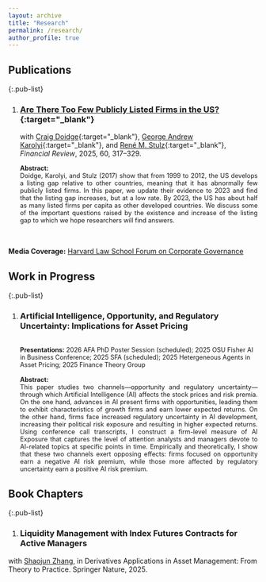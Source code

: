 ```yaml
---
layout: archive
title: "Research"
permalink: /research/
author_profile: true
---
```

## Publications

{:.pub-list}
1. ### **[Are There Too Few Publicly Listed Firms in the US?](https://onlinelibrary.wiley.com/doi/10.1111/fire.12439){:target="_blank"}** 
    with [Craig Doidge](https://discover.research.utoronto.ca/7530-craig-doidge){:target="_blank"}, [George Andrew Karolyi](https://www.johnson.cornell.edu/faculty-research/faculty/gak56/){:target="_blank"}, and [René M. Stulz](https://u.osu.edu/stulz.1/){:target="_blank"}, *Financial Review*, 2025, 60, 317–329.

   <div class="pub-body" style="font-size:0.9em; margin-top:0.5em;">
     <strong>Abstract:</strong> <div style="text-align: justify;">Doidge, Karolyi, and Stulz (2017) show that from 1999 to 2012, the US develops a listing gap relative to other countries, meaning that it has abnormally few publicly listed firms. In this paper, we update their evidence to 2023 and find that the listing gap increases, but at a low rate. By 2023, the US has about half as many listed firms per capita as other developed countries. We discuss some of the important questions raised by the existence and increase of the listing gap to which we hope researchers will find answers.</div><br>
  <br><strong>Media Coverage:</strong>  <a href="https://corpgov.law.harvard.edu/2025/04/02/are-there-too-few-publicly-listed-firms-in-the-us/" target="_blank">Harvard Law School Forum on Corporate Governance</a>
   </div>



## Work in Progress

{:.pub-list}
1. ### **Artificial Intelligence, Opportunity, and Regulatory Uncertainty: Implications for Asset Pricing**

    <div class="pub-body" style="font-size:0.9em; margin-top:0.5em;"><br>
    <strong>Presentations:</strong> 2026 AFA PhD Poster Session (scheduled); 2025 OSU Fisher AI in Business Conference; 2025 SFA (scheduled); 2025 Hetergeneous Agents in Asset Pricing; 2025 Finance Theory Group<br>
    <br>
    <strong>Abstract:</strong> <div style="text-align: justify;">This paper studies two channels—opportunity and regulatory uncertainty—through which Artificial Intelligence (AI) affects the stock prices and risk premia. On the one hand, advances in AI present firms with opportunities, leading them to exhibit characteristics of growth firms and earn lower expected returns. On the other hand, firms face increased regulatory uncertainty in AI development, increasing their political risk exposure and resulting in higher expected returns. Using conference call transcripts, I construct a firm-level measure of AI Exposure that captures the level of attention analysts and managers devote to AI-related topics at specific points in time. Empirically and theoretically, I show that these two channels exert opposing effects: firms focused on opportunity earn a negative AI risk premium, while those more affected by regulatory uncertainty earn a positive AI risk premium.</div>
    </div>

## Book Chapters

{:.pub-list}
1. ### **Liquidity Management with Index Futures Contracts for Active Managers**
with <a href="https://sites.google.com/view/zhangshaojun/shaojun-zhang" target="_blank">Shaojun Zhang</a>, in Derivatives Applications in Asset Management: From Theory to Practice. Springer Nature, 2025.